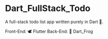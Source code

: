 # Dart_FullStack_Todo
A full-stack todo list app written purely in Dart 🎯.

Front-End: 🕊 Flutter
Back-End: 🐸 Dart_Frog
